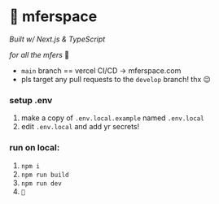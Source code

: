 # 🙂 mferspace

_Built w/ Next.js & TypeScript_

*for all the mfers* 🤝

- `main` branch == vercel CI/CD -> mferspace.com
- pls target any pull requests to the `develop` branch! thx 😉

### setup .env

1. make a copy of `.env.local.example` named `.env.local`
1. edit `.env.local` and add yr secrets!

### run on local:

1. `npm i`
1. `npm run build`
1. `npm run dev`
1. `🙂`
